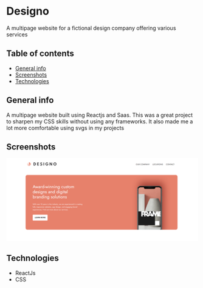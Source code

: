 # Designo
A multipage website for a fictional design company offering various services

## Table of contents
* [General info](#general-info)
* [Screenshots](#screenshots)
* [Technologies](#technologies)


## General info
A multipage website built using Reactjs and Saas. This was a great project to sharpen my CSS skills without using any frameworks. It also made me 
a lot more comfortable using svgs in my projects

## Screenshots
<img src="https://github.com/pedrohperoni/designo/blob/main/docs/designo-landing.png"/>

## Technologies
* ReactJs
* CSS
